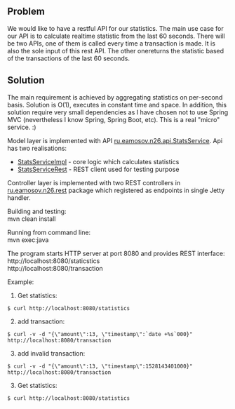 Problem
-
We would like to have a restful API for our statistics. The main use case for our API is to calculate realtime statistic from the last 60 seconds. There will be two APIs, one of them is called every time a transaction is made. It is also the sole input of this rest API. The other onereturns the statistic based of the transactions of the last 60 seconds.

Solution
-
The main requirement is achieved by aggregating statistics on per-second basis. Solution is O(1), executes in constant time and space.
In addition, this solution require very small dependencies as I have chosen not to use Spring MVC (nevertheless I know Spring, Spring Boot, etc). This is a real "micro" service. :)
    
Model layer is implemented with API [ru.eamosov.n26.api.StatsService](https://eamosov.github.io/n26/). Api has two realisations:
   - [StatsServiceImpl](src/main/java/ru/eamosov/n26/impl/StatsServiceImpl.java) - core logic which calculates statistics
   - [StatsServiceRest](src/main/java/ru/eamosov/n26/impl/StatsServiceRest.java) - REST client used for testing purpose 

Controller layer is implemented with two REST controllers in [ru.eamosov.n26.rest](src/main/java/ru/eamosov/n26/rest) package which registered as endpoints in single Jetty handler.

Building and testing:   
mvn clean install

Running from command line:  
mvn exec:java  

The program starts HTTP server at port 8080 and provides REST interface:  
http://localhost:8080/staticstics  
http://localhost:8080/transaction  

Example:  
1) Get statistics:  
```
$ curl http://localhost:8080/statistics  
```
  
2) add transaction:  
```
$ curl -v -d "{\"amount\":13, \"timestamp\":`date +%s`000}" http://localhost:8080/transaction  
```  

3) add invalid transaction:  
```
$ curl -v -d "{\"amount\":13, \"timestamp\":1528143401000}" http://localhost:8080/transaction  
```  

3) Get statistics:  
```
$ curl http://localhost:8080/statistics  
```


